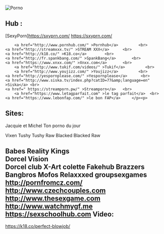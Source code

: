 ![Porno](https://di.phncdn.com/www-static/images/pornhub_logo_straight.png)

Hub :
---------
[SexyPorn]https://sxyprn.com/
https://sxyprn.com/

    	<a href="http://www.pornhub.com/" >Pornhub</a>         <br>
	<a href="http://streamxxx.tv/" >STREAM XXX</a> 		<br>
	<a href="http://k18.co/" >K18.co</a> 		<br>
	<a href="http://fr.spankbang.com/" >SpankBang</a> 		<br>
	<a href="https://www.xnxx.com/" >Xnxx.com</a> 		<br>
        <a href="http://www.tukif.com/videos/" >Tukif</a>         <br>
        <a href="http://www.youjizz.com/" >Youjizz</a>         <br>
	<a href="http://yespornplease.com/" >Yespornplease</a> 		<br>
	<a href="http://www.siska.tv/index.php?catID=77&amp;language=en" >Siska</a>	<br>
	<a href=" https://streamporn.pw/" >Streamporn</a>	<br>      
    	<a href="https://www.letagparfait.com" >le tag parfait</a> 	<br>
	<a href="https://www.lebonfap.com/" >le bon FAP</a>     </p><p>

Sites:
---------
Jacquie et Michel
Ton porno du jour

Vixen
Tushy
Tushy Raw
Blacked
Blacked Raw

Babes
Reality Kings	
Dorcel Vision	
Dorcel club
X-Art
colette
Fakehub
Brazzers
Bangbros
Mofos
Relaxxxed
groupsexgames
http://pornfromcz.com/
http://www.czechcouples.com
http://www.thesexgame.com
http://www.watchmygf.me https://sexschoolhub.com
Video:
---------
https://k18.co/perfect-blowjob/
